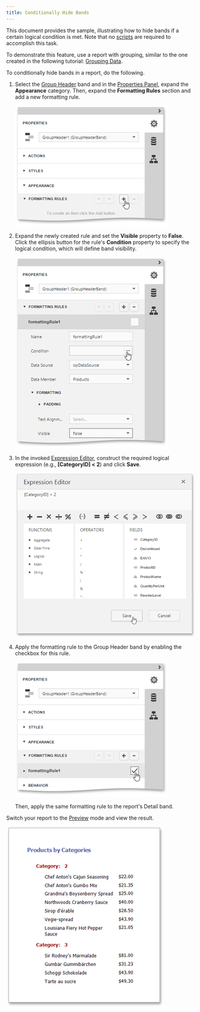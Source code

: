 ```yaml
---
title: Conditionally Hide Bands
---
```

This document provides the sample, illustrating how to hide bands if a certain logical condition is met. Note that no [scripts](../../../../../interface-elements-for-web/articles/report-designer/creating-reports/scripting.md) are required to accomplish this task.

To demonstrate this feature, use a report with grouping, similar to the one created in the following tutorial: [Grouping Data](../../../../../interface-elements-for-web/articles/report-designer/creating-reports/shaping-data/grouping-data.md).

To conditionally hide bands in a report, do the following.
1. Select the [Group Header](../../../../../interface-elements-for-web/articles/report-designer/report-elements/report-bands.md) band and in the [Properties Panel](../../../../../interface-elements-for-web/articles/report-designer/interface-elements/properties-panel.md), expand the **Appearance** category. Then, expand the **Formatting Rules** section and add a new formatting rule.
	
	![eud-conditionally-hide-bands-0](../../../../images/Img119851.png)
2. Expand the newly created rule and set the **Visible** property to **False**. Click the ellipsis button for the rule's **Condition** property to specify the logical condition, which will define band visibility.
	
	![eud-conditionally-hide-bands-1](../../../../images/Img119852.png)
3. In the invoked [Expression Editor](../../../../../interface-elements-for-web/articles/report-designer/interface-elements/expression-editor.md), construct the required logical expression (e.g., **[CategoryID] &lt; 2**) and click **Save**.
	
	![eud-conditionally-hide-bands-2](../../../../images/Img119853.png)
4. Apply the formatting rule to the Group Header band by enabling the checkbox for this rule.
	
	![eud-conditionally-hide-bands-3](../../../../images/Img119854.png)
	
	Then, apply the same formatting rule to the report's Detail band.

Switch your report to the [Preview](../../../../../interface-elements-for-web/articles/report-designer/document-preview.md) mode and view the result.

![eud-conditionally-hide-bands-4](../../../../images/Img119855.png)